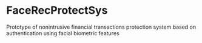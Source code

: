# FaceRecProtectSys
Prototype of nonintrusive financial transactions protection system based on authentication using facial biometric features
